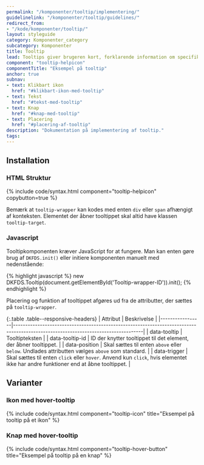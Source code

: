```yaml
---
permalink: "/komponenter/tooltip/implementering/"
guidelinelink: "/komponenter/tooltip/guidelines/"
redirect_from:
- "/kode/komponenter/tooltip/"
layout: styleguide
category: Komponenter_category
subcategory: Komponenter
title: Tooltip
lead: Tooltips giver brugeren kort, forklarende information om specifikke elementer på siden. Tooltippet vises på hover eller ved klik på et tooltip-ikon.
component: "tooltip-helpicon"
componentTitle: "Eksempel på tooltip"
anchor: true
subnav:
- text: Klikbart ikon
  href: "#klikbart-ikon-med-tooltip"
- text: Tekst
  href: "#tekst-med-tooltip"
- text: Knap
  href: "#knap-med-tooltip"
- text: Placering
  href: "#placering-af-tooltip"
description: "Dokumentation på implementering af tooltip."
tags:
---
```


## Installation

### HTML Struktur

{% include code/syntax.html component="tooltip-helpicon" copybutton=true %}

Bemærk at `tooltip-wrapper` kan kodes med enten `div` eller `span` afhængigt af konteksten. Elementet der åbner tooltippet skal altid have klassen `tooltip-target`.

### Javascript
Tooltipkomponenten kræver JavaScript for at fungere. Man kan enten gøre brug af `DKFDS.init()` eller initiere komponenten manuelt med nedenstående:

{% highlight javascript %}
new DKFDS.Tooltip(document.getElementById('Tooltip-wrapper-ID')).init();
{% endhighlight %}

Placering og funktion af tooltippet afgøres ud fra de attributter, der sættes på `tooltip-wrapper`.

{:.table .table--responsive-headers}
| Attribut        | Beskrivelse                                                                                                                       |
|-----------------|-----------------------------------------------------------------------------------------------------------------------------------|
| data-tooltip    | Tooltipteksten                                                                                                                    |
| data-tooltip-id | ID der knytter tooltippet til det element, der åbner tooltippet.                                                                  |
| data-position   | Skal sættes til enten `above` eller `below`. Undlades attributten vælges `above` som standard.                                    |
| data-trigger    | Skal sættes til enten `click` eller `hover`. Anvend kun `click`, hvis elementet ikke har andre funktioner end at åbne tooltippet. |

## Varianter

### Ikon med hover-tooltip

{% include code/syntax.html component="tooltip-icon" title="Eksempel på tooltip på et ikon" %}

### Knap med hover-tooltip

{% include code/syntax.html component="tooltip-hover-button" title="Eksempel på tooltip på en knap" %}